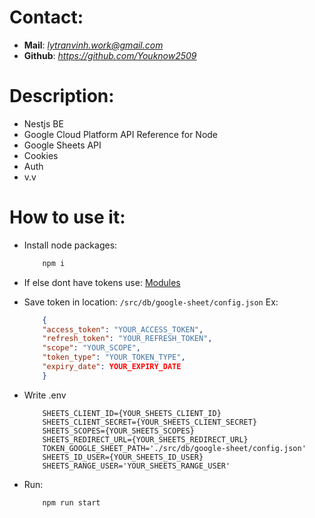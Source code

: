 # Contact:
- **Mail**: *lytranvinh.work@gmail.com*
- **Github**: *https://github.com/Youknow2509*

# Description:
- Nestjs BE
- Google Cloud Platform API Reference for Node
- Google Sheets API
- Cookies
- Auth
- v.v 

# How to use it:
- Install node packages: 
    ```bash
        npm i
    ```

- If else dont have tokens use:
[Modules](https://github.com/Youknow2509/Modules/tree/master/useGoogleSheets)

- Save token in location: `/src/db/google-sheet/config.json`
Ex: 
    ```JSON
        {
        "access_token": "YOUR_ACCESS_TOKEN",
        "refresh_token": "YOUR_REFRESH_TOKEN",
        "scope": "YOUR_SCOPE",
        "token_type": "YOUR_TOKEN_TYPE",
        "expiry_date": YOUR_EXPIRY_DATE
        }
    ```

- Write .env
    ```env
        SHEETS_CLIENT_ID={YOUR_SHEETS_CLIENT_ID}
        SHEETS_CLIENT_SECRET={YOUR_SHEETS_CLIENT_SECRET}
        SHEETS_SCOPES={YOUR_SHEETS_SCOPES}
        SHEETS_REDIRECT_URL={YOUR_SHEETS_REDIRECT_URL}
        TOKEN_GOOGLE_SHEET_PATH='./src/db/google-sheet/config.json'
        SHEETS_ID_USER={YOUR_SHEETS_ID_USER}
        SHEETS_RANGE_USER='YOUR_SHEETS_RANGE_USER'
    ```

- Run: 
    ```bash
        npm run start
    ```
    